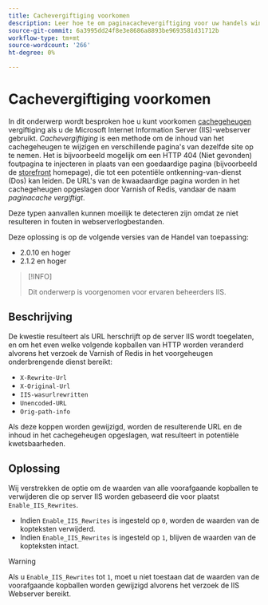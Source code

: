 ```yaml
---
title: Cachevergiftiging voorkomen
description: Leer hoe te om paginacachevergiftiging voor uw handels winkel te verhinderen.
source-git-commit: 6a3995dd24f8e3e8686a8893be9693581d31712b
workflow-type: tm+mt
source-wordcount: '266'
ht-degree: 0%

---
```



# Cachevergiftiging voorkomen

In dit onderwerp wordt besproken hoe u kunt voorkomen [cachegeheugen](https://glossary.magento.com/cache) vergiftiging als u de Microsoft Internet Information Server (IIS)-webserver gebruikt. _Cachevergiftiging_ is een methode om de inhoud van het cachegeheugen te wijzigen en verschillende pagina&#39;s van dezelfde site op te nemen. Het is bijvoorbeeld mogelijk om een HTTP 404 (Niet gevonden) foutpagina te injecteren in plaats van een goedaardige pagina (bijvoorbeeld de [storefront](https://glossary.magento.com/storefront) homepage), die tot een potentiële ontkenning-van-dienst (Dos) kan leiden. De URL&#39;s van de kwaadaardige pagina worden in het cachegeheugen opgeslagen door Varnish of Redis, vandaar de naam _paginacache vergiftigt_.

Deze typen aanvallen kunnen moeilijk te detecteren zijn omdat ze niet resulteren in fouten in webserverlogbestanden.

Deze oplossing is op de volgende versies van de Handel van toepassing:

- 2.0.10 en hoger
- 2.1.2 en hoger

>[!INFO]
>
>Dit onderwerp is voorgenomen voor ervaren beheerders IIS.

## Beschrijving

De kwestie resulteert als URL herschrijft op de server IIS wordt toegelaten, en om het even welke volgende kopballen van HTTP worden veranderd alvorens het verzoek de Varnish of Redis in het voorgeheugen onderbrengende dienst bereikt:

- `X-Rewrite-Url`
- `X-Original-Url`
- `IIS-wasurlrewritten`
- `Unencoded-URL`
- `Orig-path-info`

Als deze koppen worden gewijzigd, worden de resulterende URL en de inhoud in het cachegeheugen opgeslagen, wat resulteert in potentiële kwetsbaarheden.

## Oplossing

Wij verstrekken de optie om de waarden van alle voorafgaande kopballen te verwijderen die op server IIS worden gebaseerd die voor plaatst `Enable_IIS_Rewrites`.

- Indien `Enable_IIS_Rewrites` is ingesteld op `0`, worden de waarden van de kopteksten verwijderd.
- Indien `Enable_IIS_Rewrites` is ingesteld op `1`, blijven de waarden van de kopteksten intact.

>[!WARNING]
>
>Als u `Enable_IIS_Rewrites` tot `1`, moet u niet toestaan dat de waarden van de voorafgaande kopballen worden gewijzigd alvorens het verzoek de IIS Webserver bereikt.
